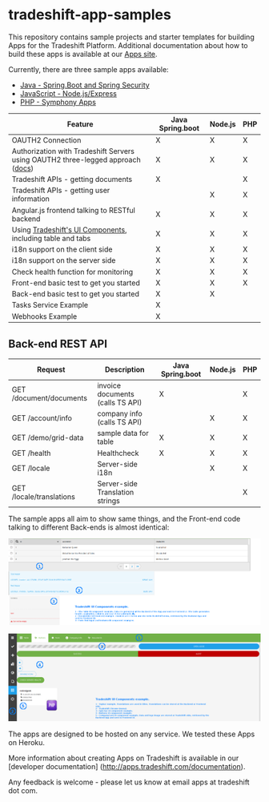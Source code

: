 # tradeshift-app-samples

This repository contains sample projects and starter templates for building Apps for the Tradeshift Platform.  Additional documentation about how to build these apps is available at our [Apps site](http://apps.tradeshift.com).

Currently, there are three sample apps available:
* [Java - Spring.Boot and Spring Security](java-springboot)
* [JavaScript - Node.js/Express](javascript/nodejs)
* [PHP - Symphony Apps](php-symfony)


| Feature   | Java Spring.boot | Node.js | PHP
| -------  |  -------   | -----------   | -----------
| OAUTH2 Connection | X | X | X
| Authorization with Tradeshift Servers using OAUTH2 three-legged approach ([docs](http://apps.tradeshift.com/developers/documentation/#app-authentication))  | X | X | X
| Tradeshift APIs - getting documents | X | | X
| Tradeshift APIs - getting user information |  | X | X
| Angular.js frontend talking to RESTful backend  | X | X | X
| Using [Tradeshift's UI Components](http://ui.tradeshift.com), including table and tabs  | X | X | X
| i18n support on the client side  | X | X | X
| i18n support on the server side  | X | X | X
| Check health function for monitoring  | X | X | X
| Front-end basic test to get you started  | X | X | X
| Back-end basic test to get you started  | X | X |
| Tasks Service Example  | X |  |  
| Webhooks Example  | X |  |  

## Back-end REST API

| Request | Description | Java Spring.boot | Node.js | PHP
| --------|------- | ---- | ---- | ----
| GET /document/documents | invoice documents (calls TS API) | X | | X
| GET /account/info | company info (calls TS API) | | X | X
| GET /demo/grid-data | sample data for table | X | X | X
| GET /health | Healthcheck | X | X | X
| GET /locale | Server-side i18n| | X | X
| GET /locale/translations | Server-side Translation strings | | | X

The sample apps all aim to show same things, and the Front-end code talking to different Back-ends is almost identical:

![Screenshot1](php-symfony/screenshots/Sample_App_Table_Documents_Form.png)

![Screenshot2](php-symfony/screenshots/Sample_App_Buttons_And_Company_Card.png)

The apps are designed to be hosted on any service. We tested these Apps on Heroku.

More information about creating Apps on Tradeshift is available in our [developer documentation] (http://apps.tradeshift.com/documentation).  

Any feedback is welcome - please let us know at email apps at tradeshift dot com.  
